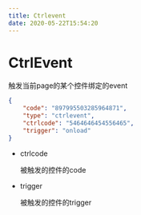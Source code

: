 ```yaml
---
title: Ctrlevent
date: 2020-05-22T15:54:20
---
```


# CtrlEvent

触发当前page的某个控件绑定的event

```json
{  
    "code": "897995503285964871",
    "type": "ctrlevent",
    "ctrlcode": "5464646454556465",
    "trigger": "onload"
}
```

* ctrlcode

  被触发的控件的code

* trigger

  被触发的控件的trigger